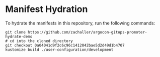# Manifest Hydration

To hydrate the manifests in this repository, run the following commands:

```shell
git clone https://github.com/zachaller/argocon-gitops-promoter-hydrate-demo
# cd into the cloned directory
git checkout 0a04041d9f2c6c96c1412042bae5d2d49d1b4707
kustomize build ./user-configuration/development
```
